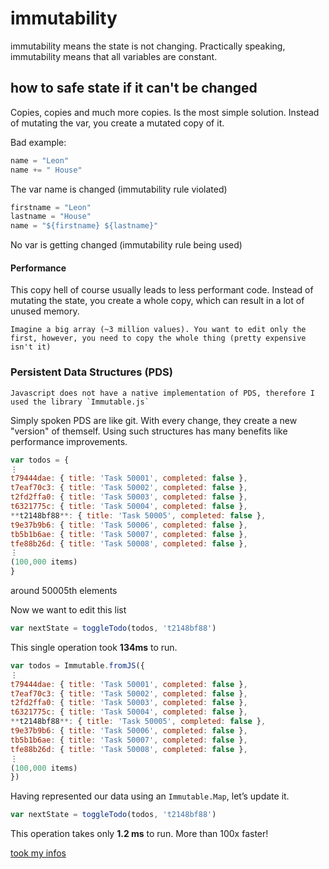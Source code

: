 # immutability
immutability means the state is not changing. Practically speaking, immutability means that all variables are constant.

## how to safe state if it can't be changed
Copies, copies and much more copies. Is the most simple solution. Instead of mutating the var, you create a mutated copy of it.

Bad example: 
``` javascript
name = "Leon"
name += " House"
```
The var name is changed (immutability rule violated)

``` javascript 
firstname = "Leon"
lastname = "House"
name = "${firstname} ${lastname}"
```
No var is getting changed (immutability rule being used)

#### Performance
This copy hell of course usually leads to less performant code. Instead of mutating the state, you create a whole copy, which can result in a lot of unused memory.
``` ad-example
Imagine a big array (~3 million values). You want to edit only the first, however, you need to copy the whole thing (pretty expensive isn't it) 

```

### Persistent Data Structures (PDS)
``` ad-note
Javascript does not have a native implementation of PDS, therefore I used the library `Immutable.js`
```
Simply spoken PDS are like git. With every change, they create a new "version" of themself. Using such structures has many benefits like performance improvements.

``` javascript
var todos = {  
⋮  
t79444dae: { title: 'Task 50001', completed: false },  
t7eaf70c3: { title: 'Task 50002', completed: false },  
t2fd2ffa0: { title: 'Task 50003', completed: false },  
t6321775c: { title: 'Task 50004', completed: false },  
**t2148bf88**: { title: 'Task 50005', completed: false },  
t9e37b9b6: { title: 'Task 50006', completed: false },  
tb5b1b6ae: { title: 'Task 50007', completed: false },  
tfe88b26d: { title: 'Task 50008', completed: false },  
⋮  
(100,000 items)  
}
```
 around 50005th elements
 
 Now we want to edit this list
 
``` javascript
var nextState = toggleTodo(todos, 't2148bf88')
```
This single operation took **134ms** to run.

``` javascript 
var todos = Immutable.fromJS({  
⋮  
t79444dae: { title: 'Task 50001', completed: false },  
t7eaf70c3: { title: 'Task 50002', completed: false },  
t2fd2ffa0: { title: 'Task 50003', completed: false },  
t6321775c: { title: 'Task 50004', completed: false },  
**t2148bf88**: { title: 'Task 50005', completed: false },  
t9e37b9b6: { title: 'Task 50006', completed: false },  
tb5b1b6ae: { title: 'Task 50007', completed: false },  
tfe88b26d: { title: 'Task 50008', completed: false },  
⋮  
(100,000 items)  
})
```
Having represented our data using an `Immutable.Map`, let’s update it.

``` javascript 
var nextState = toggleTodo(todos, 't2148bf88')
```
This operation takes only **1.2 ms** to run. More than 100x faster!

[took my infos](https://medium.com/@dtinth/immutable-js-persistent-data-structures-and-structural-sharing-6d163fbd73d2)